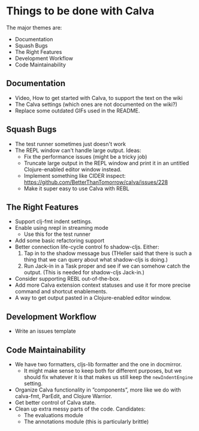 # Things to be done with Calva

The major themes are:
* Documentation
* Squash Bugs
* The Right Features
* Development Workflow
* Code Maintainability

## Documentation
* Video, How to get started with Calva, to support the text on the wiki
* The Calva settings (which ones are not documented on the wiki?)
* Replace some outdated GIFs used in the README.

## Squash Bugs
* The test runner sometimes just doesn't work
* The REPL window can't handle large output. Ideas:
  * Fix the performance issues (might be a tricky job)
  * Truncate large output in the REPL window and print it in an untitled Clojure-enabled editor window instead.
  * Implement something like CIDER inspect: https://github.com/BetterThanTomorrow/calva/issues/228
  * Make it super easy to use Calva with REBL

## The Right Features
* Support clj-fmt indent settings.
* Enable using nrepl in streaming mode
  * Use this for the test runner
* Add some basic refactoring support
* Better connection life-cycle control fo shadow-cljs. Either:
  1. Tap in to the shadow message bus (THeller said that there is such a thing that we can query about what shadow-cljs is doing.)
  1. Run Jack-in in a Task proper and see if we can somehow catch the output. (This is needed for shadow-cljs Jack-in.)
* Consider supporting REBL out-of-the-box.
* Add more Calva extension context statuses and use it for more precise command and shortcut enablements.
* A way to get output pasted in a Clojure-enabled editor window.

## Development Workflow
* Write an issues template

## Code Maintainability
* We have two formatters, cljs-lib formatter and the one in docmirror.
  * It might make sense to keep both for different purposes, but we should fix whatever it is that makes us still keep the `newIndentEngine` setting.
* Organize Calva functionality in ”components”, more like we do with calva-fmt, ParEdit, and Clojure Warrior.
* Get better control of Calva state.
* Clean up extra messy parts of the code. Candidates:
  * The evaluations module
  * The annotations module (this is particularly brittle)
